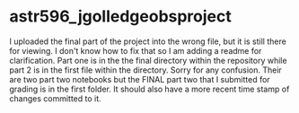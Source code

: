 # astr596_jgolledgeobsproject

I uploaded the final part of the project into the wrong file, but it is still there for viewing. I don't know how to fix that
so I am adding a readme for clarification. Part one is in the the final directory within the repository while part 2 is in the
first file within the directory. Sorry for any confusion. Their are two part two notebooks but the FINAL part two that I submitted
for grading is in the first folder. It should also have a more recent time stamp of changes committed to it.
